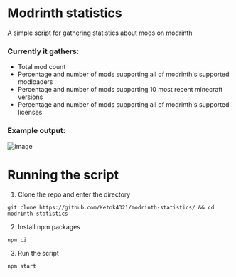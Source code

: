 # Modrinth statistics
A simple script for gathering statistics about mods on modrinth
### Currently it gathers:
- Total mod count
- Percentage and number of mods supporting all of modrinth's supported modloaders
- Percentage and number of mods supporting 10 most recent minecraft versions
- Percentage and number of mods supporting all of modrinth's supported licenses

### Example output:
![image](https://user-images.githubusercontent.com/70479035/175107204-1a17a057-1250-4594-ad06-56c1c1a41d59.png)

# Running the script
1. Clone the repo and enter the directory
```
git clone https://github.com/Ketok4321/modrinth-statistics/ && cd modrinth-statistics
```
2. Install npm packages
```
npm ci
```
3. Run the script
```
npm start
```

